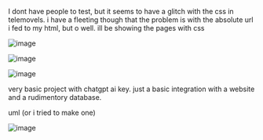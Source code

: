 I dont have people to test, but it seems to have a glitch with the css in telemovels. i have a fleeting though that the problem is with the absolute url i fed to my html, but o well.
ill be showing the pages with css 

![image](https://github.com/Kodomoppoi/Knowledges---WebApp/assets/110916457/3fe30f85-cd64-4ad6-a41b-555e9792e1d8)

![image](https://github.com/Kodomoppoi/Knowledges---WebApp/assets/110916457/00488fce-746d-47ac-96cc-143f7f4d16b7)

![image](https://github.com/Kodomoppoi/Knowledges---WebApp/assets/110916457/45f38f3e-cbf6-4acf-bd16-e5b8556ff398)

very basic project with chatgpt ai key. just a basic integration with a website and a rudimentory database.


uml (or i tried to make one)

![image](https://github.com/Kodomoppoi/Knowledges---WebApp/assets/110916457/6383a8a8-2d18-4052-a41f-30a01f747053)
